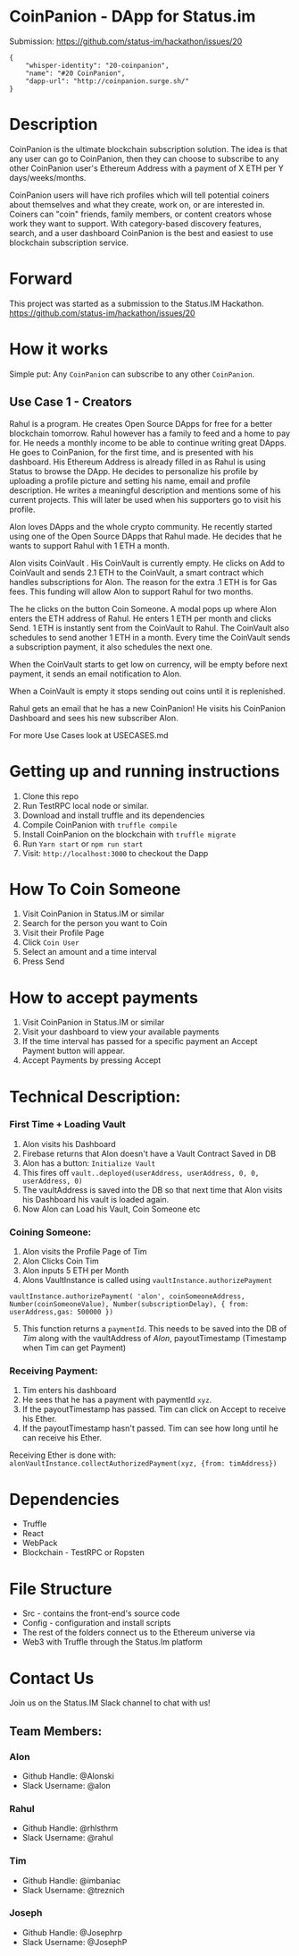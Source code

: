 # CoinPanion - DApp for Status.im

Submission: https://github.com/status-im/hackathon/issues/20

```
{
    "whisper-identity": "20-coinpanion",
    "name": "#20 CoinPanion",
    "dapp-url": "http://coinpanion.surge.sh/"
}
```



# Description

CoinPanion is the ultimate blockchain subscription solution. The idea is that any user can go to CoinPanion, then they can choose to subscribe to any other CoinPanion user's Ethereum Address with a payment of X ETH per Y days/weeks/months.

CoinPanion users will have rich profiles which will tell potential coiners about themselves and what they create, work on, or are interested in. Coiners can "coin" friends, family members, or content creators whose work they want to support. With category-based discovery features, search, and a user dashboard CoinPanion is the best and easiest to use blockchain subscription service.

# Forward
This project was started as a submission to the Status.IM Hackathon.
https://github.com/status-im/hackathon/issues/20

# How it works

Simple put: Any `CoinPanion` can subscribe to any other `CoinPanion`.
## Use Case 1 - Creators

Rahul is a program. He creates Open Source DApps for free for a better blockchain tomorrow.
Rahul however has a family to feed and a home to pay for. He needs a monthly income to be able to continue writing great DApps.
He goes to CoinPanion, for the first time, and is presented with his dashboard.
His Ethereum Address is already filled in as Rahul is using Status to browse the DApp.
He decides to personalize his profile by uploading a profile picture and setting his name, email and profile description.
He writes a meaningful description and mentions some of his current projects.
This will later be used when his supporters go to visit his profile.

Alon loves DApps and the whole crypto community.
He recently started using one of the Open Source DApps that Rahul made.
He decides that he wants to support Rahul with 1 ETH a month.

Alon visits CoinVault . His CoinVault is currently empty.
He clicks on Add to CoinVault and sends 2.1 ETH to the CoinVault, a smart contract which handles subscriptions for Alon.
The reason for the extra .1 ETH is for Gas fees.
This funding will allow Alon to support Rahul for two months.

The he clicks on the button Coin Someone.
A modal pops up where Alon enters the ETH address of Rahul.
He enters 1 ETH per month and clicks Send.
1 ETH is instantly sent from the CoinVault to Rahul.
The CoinVault also schedules to send another 1 ETH in a month.
Every time the CoinVault sends a subscription payment, it also schedules the next one.

When the CoinVault starts to get low on currency, will be empty before next payment, it sends an email notification to Alon.

When a CoinVault is empty it stops sending out coins until it is replenished.

Rahul gets an email that he has a new CoinPanion!
He visits his CoinPanion Dashboard and sees his new subscriber Alon.

For more Use Cases look at USECASES.md

# Getting up and running instructions
1. Clone this repo
2. Run TestRPC local node or similar.
3. Download and install truffle and its dependencies
5. Compile CoinPanion with `truffle compile`
6. Install CoinPanion on the blockchain with `truffle migrate`
7. Run `Yarn start` or `npm run start`
8. Visit: `http://localhost:3000` to checkout the Dapp

# How To Coin Someone
1. Visit CoinPanion in Status.IM or similar
2. Search for the person you want to Coin
3. Visit their Profile Page
4. Click `Coin User`
3. Select an amount and a time interval
4. Press Send

# How to accept payments
1. Visit CoinPanion in Status.IM or similar
2. Visit your dashboard to view your available payments
3. If the time interval has passed for a specific payment an Accept Payment button will appear.
3. Accept Payments by pressing Accept

# Technical Description:
### First Time + Loading Vault
1. Alon visits his Dashboard
2. Firebase returns that Alon doesn't have a Vault Contract Saved in DB
3. Alon has a button: `Initialize Vault`
4. This fires off `vault..deployed(userAddress, userAddress, 0, 0, userAddress, 0)`
5. The vaultAddress is saved into the DB so that next time that Alon visits his Dashboard his vault is loaded again.
6. Now Alon can Load his Vault, Coin Someone etc

### Coining Someone:
1. Alon visits the Profile Page of Tim
2. Alon Clicks Coin Tim
3. Alon inputs 5 ETH per Month
4. Alons VaultInstance is called using `vaultInstance.authorizePayment`
```
vaultInstance.authorizePayment( 'alon', coinSomeoneAddress, Number(coinSomeoneValue), Number(subscriptionDelay), { from: userAddress,gas: 500000 })
```
5. This function returns a `paymentId`. This needs to be saved into the DB of *Tim* along with the vaultAddress of *Alon*, payoutTimestamp (Timestamp when Tim can get Payment)

### Receiving Payment:
1. Tim enters his dashboard
2. He sees that he has a payment with paymentId `xyz`. 
3. If the payoutTimestamp has passed. Tim can click on Accept to receive his Ether.
3. If the payoutTimestamp hasn't passed. Tim can see how long until he can receive his Ether.

Receiving Ether is done with: `alonVaultInstance.collectAuthorizedPayment(xyz, {from: timAddress})`

# Dependencies
* Truffle
* React
* WebPack
* Blockchain - TestRPC or Ropsten

# File Structure
* Src - contains the front-end's source code 
* Config - configuration and install scripts 
* The rest of the folders connect us to the Ethereum universe via
* Web3 with Truffle through the Status.Im platform

# Contact Us
Join us on the Status.IM Slack channel to chat with us!

## Team Members:
### Alon
* Github Handle: @Alonski
* Slack Username: @alon

### Rahul
* Github Handle: @rhlsthrm
* Slack Username: @rahul

### Tim
* Github Handle: @imbaniac
* Slack Username: @treznich

### Joseph
* Github Handle: @Josephrp
* Slack Username: @JosephP
